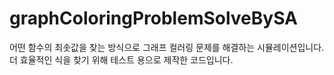 # graphColoringProblemSolveBySA
어떤 함수의 최솟값을 찾는 방식으로 그래프 컬러링 문제를 해결하는 시뮬레이션입니다. 더 효율적인 식을 찾기 위해 테스트 용으로 제작한 코드입니다.
